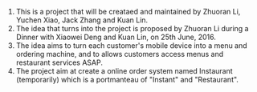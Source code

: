 1. This is a project that will be creataed and maintained by Zhuoran Li, Yuchen Xiao, Jack Zhang and Kuan Lin.
2. The idea that turns into the project is proposed by Zhuoran Li during a Dinner with Xiaowei Deng and Kuan Lin, on 25th June, 2016.
3. The idea aims to turn each customer's mobile device into a menu and ordering machine, and to allows customers access menus and restaurant services ASAP.
4. The project aim at create a online order system named Instaurant (temporarily) which is a portmanteau of "Instant" and "Restaurant".
